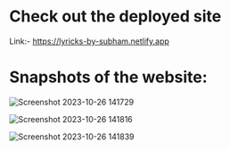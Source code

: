 # Check out the deployed site
Link:- https://lyricks-by-subham.netlify.app

# Snapshots of the website:

![Screenshot 2023-10-26 141729](https://github.com/subhampatar088/Lyriks-Music_Player/assets/85246157/63bb4bb5-b471-4bca-a252-46376ea5c26e)

![Screenshot 2023-10-26 141816](https://github.com/subhampatar088/Lyriks-Music_Player/assets/85246157/b0e47038-f3dc-474b-87ea-a845288c5a09)


![Screenshot 2023-10-26 141839](https://github.com/subhampatar088/Lyriks-Music_Player/assets/85246157/0ef3b4f8-0407-4c8a-bc18-26954d6f2d58)









